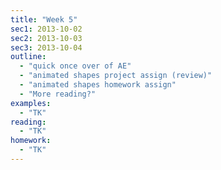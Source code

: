 ```yaml
---
title: "Week 5"
sec1: 2013-10-02
sec2: 2013-10-03
sec3: 2013-10-04
outline:
  - "quick once over of AE"
  - "animated shapes project assign (review)"
  - "animated shapes homework assign"
  - "More reading?"
examples:
  - "TK"
reading: 
  - "TK"
homework:
  - "TK"
---
```


